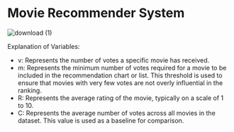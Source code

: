 # Movie Recommender System
![download (1)](https://github.com/user-attachments/assets/9937b06f-f9bb-4e91-89fd-44774573c124)

Explanation of Variables:

- v: Represents the number of votes a specific movie has received.
- m: Represents the minimum number of votes required for a movie to be included in the recommendation chart or list. This threshold is used to ensure that movies with very few votes are not overly influential in the ranking.
- R: Represents the average rating of the movie, typically on a scale of 1 to 10.
- C: Represents the average number of votes across all movies in the dataset. This value is used as a baseline for comparison.
